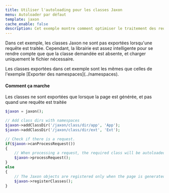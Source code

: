 ```yaml
---
title: Utiliser l'autoloading pour les classes Jaxon
menu: Autoloader par défaut
template: jaxon
cache_enable: false
description: Cet exemple montre comment optimiser le traitement des requêtes Jaxon avec l'autoloading.
---
```


Dans cet exemple, les classes Jaxon ne sont pas exportées lorsqu'une requête est traitée.
Cependant, la librairie est assez intelligente pour se rendre compte que que la classe demandée est absente, et charger uniquement le fichier nécessaire.
<div class="row notice" markdown="1">
Les classes exportées dans cet exemple sont les mêmes que celles de l'exemple [Exporter des namespaces](../namespaces).

#### Comment ça marche

Les classes ne sont exportées que lorsque la page est générée, et pas quand une requête est traitée

```php
$jaxon = jaxon();

// Add class dirs with namespaces
$jaxon->addClassDir('/jaxon/class/dir/app', 'App');
$jaxon->addClassDir('/jaxon/class/dir/ext', 'Ext');

// Check if there is a request.
if($jaxon->canProcessRequest())
{
    // When processing a request, the required class will be autoloaded
    $jaxon->processRequest();
}
else
{
    // The Jaxon objects are registered only when the page is generated
    $jaxon->registerClasses();
}
```
